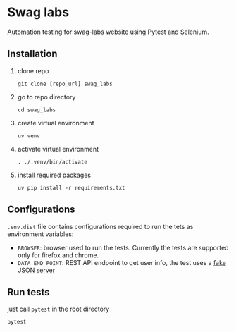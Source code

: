 # Swag labs

Automation testing for swag-labs website using Pytest and Selenium.

## Installation

1. clone repo

    ```
    git clone [repo_url] swag_labs
    ```

2. go to repo directory

    ```
    cd swag_labs
    ```

3. create virtual environment

    ```
    uv venv
    ```

4. activate virtual environment

    ```
    . ./.venv/bin/activate
    ```

5. install required packages

    ```
    uv pip install -r requirements.txt
    ```

## Configurations

`.env.dist` file contains configurations required to run the tets as environment variables:

- `BROWSER`: browser used to run the tests. Currently the tests are supported only for firefox and chrome.
- `DATA_END_POINT`: REST API endpoint to get user info, the test uses a [fake JSON server](https://my-json-server.typicode.com/)

## Run tests

just call `pytest` in the root directory

```
pytest
```
